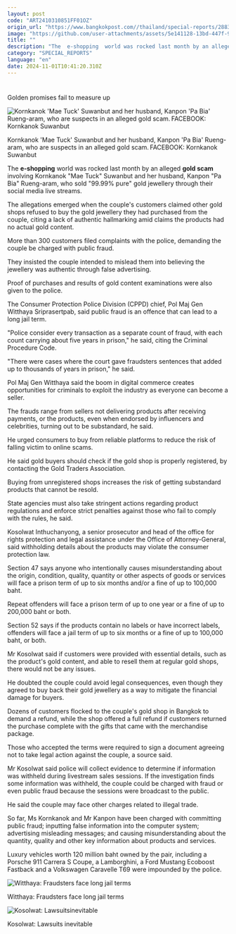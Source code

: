 ```yaml
---
layout: post
code: "ART2410310851FF01OZ"
origin_url: "https://www.bangkokpost.com//thailand/special-reports/2883158/golden-promises-fail-to-measure-up"
image: "https://github.com/user-attachments/assets/5e141128-13bd-447f-9e0c-1bfd2136d7a2"
title: ""
description: "The  e-shopping  world was rocked last month by an alleged  gold scam  involving Kornkanok \"Mae Tuck\" Suwanbut and her husband, Kanpon \"Pa Bia\" Rueng-aram, who sold \"99.99% pure\" gold jewellery through their social media live streams."
category: "SPECIAL_REPORTS"
language: "en"
date: 2024-11-01T10:41:20.310Z
---
```


# 

Golden promises fail to measure up

![Kornkanok 'Mae Tuck' Suwanbut and her husband, Kanpon 'Pa Bia' Rueng-aram, who are suspects in an alleged gold scam. FACEBOOK: Kornkanok Suwanbut](https://github.com/user-attachments/assets/a3eb8d4a-bcc6-4eda-be04-5a7992d8d7bd)

Kornkanok 'Mae Tuck' Suwanbut and her husband, Kanpon 'Pa Bia' Rueng-aram, who are suspects in an alleged gold scam. FACEBOOK: Kornkanok Suwanbut

The **e-shopping** world was rocked last month by an alleged **gold scam** involving Kornkanok "Mae Tuck" Suwanbut and her husband, Kanpon "Pa Bia" Rueng-aram, who sold "99.99% pure" gold jewellery through their social media live streams.

The allegations emerged when the couple's customers claimed other gold shops refused to buy the gold jewellery they had purchased from the couple, citing a lack of authentic hallmarking amid claims the products had no actual gold content.

More than 300 customers filed complaints with the police, demanding the couple be charged with public fraud.

They insisted the couple intended to mislead them into believing the jewellery was authentic through false advertising.

Proof of purchases and results of gold content examinations were also given to the police.

The Consumer Protection Police Division (CPPD) chief, Pol Maj Gen Witthaya Sriprasertpab, said public fraud is an offence that can lead to a long jail term.

"Police consider every transaction as a separate count of fraud, with each count carrying about five years in prison," he said, citing the Criminal Procedure Code.

"There were cases where the court gave fraudsters sentences that added up to thousands of years in prison," he said.

Pol Maj Gen Witthaya said the boom in digital commerce creates opportunities for criminals to exploit the industry as everyone can become a seller.

The frauds range from sellers not delivering products after receiving payments, or the products, even when endorsed by influencers and celebrities, turning out to be substandard, he said.

He urged consumers to buy from reliable platforms to reduce the risk of falling victim to online scams.

He said gold buyers should check if the gold shop is properly registered, by contacting the Gold Traders Association.

Buying from unregistered shops increases the risk of getting substandard products that cannot be resold.

State agencies must also take stringent actions regarding product regulations and enforce strict penalties against those who fail to comply with the rules, he said.

Kosolwat Inthuchanyong, a senior prosecutor and head of the office for rights protection and legal assistance under the Office of Attorney-General, said withholding details about the products may violate the consumer protection law.

Section 47 says anyone who intentionally causes misunderstanding about the origin, condition, quality, quantity or other aspects of goods or services will face a prison term of up to six months and/or a fine of up to 100,000 baht.

Repeat offenders will face a prison term of up to one year or a fine of up to 200,000 baht or both.

Section 52 says if the products contain no labels or have incorrect labels, offenders will face a jail term of up to six months or a fine of up to 100,000 baht, or both.

Mr Kosolwat said if customers were provided with essential details, such as the product's gold content, and able to resell them at regular gold shops, there would not be any issues.

He doubted the couple could avoid legal consequences, even though they agreed to buy back their gold jewellery as a way to mitigate the financial damage for buyers.

Dozens of customers flocked to the couple's gold shop in Bangkok to demand a refund, while the shop offered a full refund if customers returned the purchase complete with the gifts that came with the merchandise package.

Those who accepted the terms were required to sign a document agreeing not to take legal action against the couple, a source said.

Mr Kosolwat said police will collect evidence to determine if information was withheld during livestream sales sessions. If the investigation finds some information was withheld, the couple could be charged with fraud or even public fraud because the sessions were broadcast to the public.

He said the couple may face other charges related to illegal trade.

So far, Ms Kornkanok and Mr Kanpon have been charged with committing public fraud; inputting false information into the computer system; advertising misleading messages; and causing misunderstanding about the quantity, quality and other key information about products and services.

Luxury vehicles worth 120 million baht owned by the pair, including a Porsche 911 Carrera S Coupe, a Lamborghini, a Ford Mustang Ecoboost Fastback and a Volkswagen Caravelle T69 were impounded by the police.

![Witthaya: Fraudsters face long jail terms](https://github.com/user-attachments/assets/2a592dd4-b390-47cf-8556-f20ba522f262)

Witthaya: Fraudsters face long jail terms

![Kosolwat: Lawsuitsinevitable](https://github.com/user-attachments/assets/3737c219-3805-41c2-a934-1c3b3829b750)

Kosolwat: Lawsuits inevitable